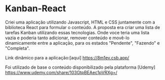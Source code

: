 # Kanban-React

Criei uma aplicação utilizando Javascript, HTML e CSS juntamente com a biblioteca React para formular o conteúdo.
A proposta era criar uma lista de tarefas Kanban utilizando essas tecnologias. Onde voce teria uma lista vazia e poderia tanto adicionar, remover conteúdo e movê-lo dinamicamente entre a aplicação, para os estados "Pendente", "Fazendo" e "Completa".

Link dinâmico para a aplicação:[aqui] https://8m1ev.csb.app/

Foi utilizado de base o conteúdo disponibilizado pela plataforma [Udemy] https://www.udemy.com/share/103GtpBEAec1pVRXg=/